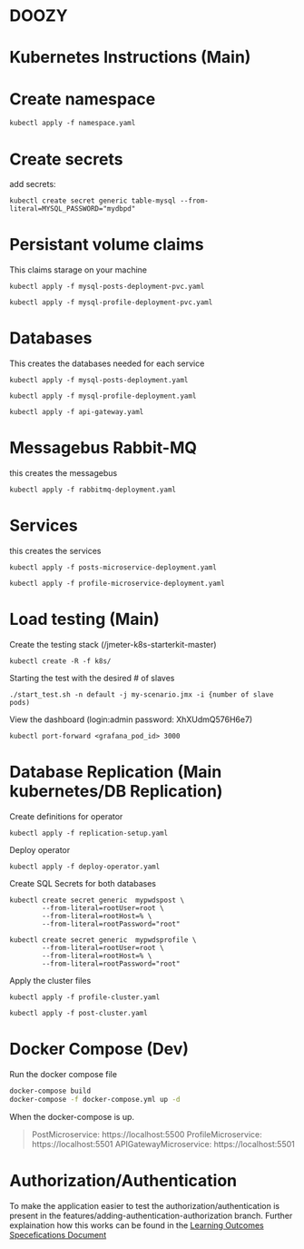 # DOOZY

# Kubernetes Instructions (Main)
# Create namespace
```
kubectl apply -f namespace.yaml
```
# Create secrets

add secrets:
```
kubectl create secret generic table-mysql --from-literal=MYSQL_PASSWORD="mydbpd"
```

# Persistant volume claims
This claims starage on your machine
```
kubectl apply -f mysql-posts-deployment-pvc.yaml
```
```
kubectl apply -f mysql-profile-deployment-pvc.yaml
```
# Databases
This creates the databases needed for each service
```
kubectl apply -f mysql-posts-deployment.yaml
```
```
kubectl apply -f mysql-profile-deployment.yaml
```
```
kubectl apply -f api-gateway.yaml
```
# Messagebus Rabbit-MQ
this creates the messagebus
```
kubectl apply -f rabbitmq-deployment.yaml
```
# Services
this creates the services
```
kubectl apply -f posts-microservice-deployment.yaml
```
```
kubectl apply -f profile-microservice-deployment.yaml
```
# Load testing (Main)
Create the testing stack (/jmeter-k8s-starterkit-master)
```
kubectl create -R -f k8s/
```
Starting the test with the desired # of slaves
```
./start_test.sh -n default -j my-scenario.jmx -i {number of slave pods)
```
View the dashboard (login:admin password: XhXUdmQ576H6e7)
```
kubectl port-forward <grafana_pod_id> 3000
```
# Database Replication (Main kubernetes/DB Replication)
Create definitions for operator
```
kubectl apply -f replication-setup.yaml
```
Deploy operator
```
kubectl apply -f deploy-operator.yaml
```
Create SQL Secrets for both databases
```
kubectl create secret generic  mypwdspost \
        --from-literal=rootUser=root \
        --from-literal=rootHost=% \
        --from-literal=rootPassword="root"
        
kubectl create secret generic  mypwdsprofile \
        --from-literal=rootUser=root \
        --from-literal=rootHost=% \
        --from-literal=rootPassword="root"
```
Apply the cluster files
```
kubectl apply -f profile-cluster.yaml

kubectl apply -f post-cluster.yaml
```

# Docker Compose (Dev)
Run the docker compose file
```bash
docker-compose build
docker-compose -f docker-compose.yml up -d
```
When the docker-compose is up.

>PostMicroservice: https://localhost:5500
>ProfileMicroservice: https://localhost:5501
>APIGatewayMicroservice: https://localhost:5501

# Authorization/Authentication
To make the application easier to test the authorization/authentication is present in the features/adding-authentication-authorization branch. Further explaination how this works can be found in the [Learning Outcomes Specefications Document](https://stichtingfontys-my.sharepoint.com/:w:/r/personal/439702_student_fontys_nl/Documents/Semester%206/Delivery/Learning%20Outcomes%20Specefications.docx?d=wa5edd439ea4141a88794b41aaa1d8128&csf=1&web=1&e=2705NC)

